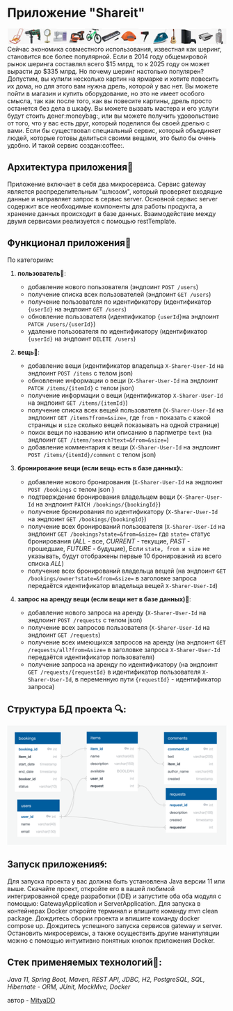 # Приложение "Shareit"
<picture>
    <img src="server/src/main/resources/logo.png">
</picture>
Сейчас экономика совместного использования, известная как шеринг, становится все более популярной. 
Если в 2014 году общемировой рынок шеринга составлял всего $15 млрд, то к 2025 году он может вырасти до $335 млрд. 
Но почему шеринг настолько популярен? Допустим, вы купили несколько картин на ярмарке и хотите повесить их дома, 
но для этого вам нужна дрель, которой у вас нет. Вы можете пойти в магазин и купить оборудование, 
но это не имеет особого смысла, так как после того, как вы повесите картины, дрель просто останется без дела в шкафу. 
Вы можете вызвать мастера и его услуги будут стоить денег:moneybag:, или вы можете получить удовольствие от того, 
что у вас есть друг, который поделился бы своей дрелью с вами. Если бы существовал специальный сервис, 
который объединяет людей, которые готовы делиться своими вещами, это было бы очень удобно. И такой сервис создан:coffee:.

## Архитектура приложения:wrench:

Приложение включает в себя два микросервиса. Сервис gateway является распределительным "шлюзом", который проверяет 
входящие данные и направляет запрос в сервис server. Основной сервис server содержит все необходимые компоненты 
для работы продукта, а хранение данных происходит в базе данных. 
Взаимодействие между двумя сервисами реализуется с помощью restTemplate.

## Функционал приложения:wrench:

По категориям:

1) **пользователь**:bust_in_silhouette::

    - добавление нового пользователя (эндпоинт `POST /users`)
    - получение списка всех пользователей (эндпоинт `GET /users`)
    - получение пользователя по идентификатору (идентификатор `{userId}` на эндпоинт `GET /users`)
    - обновление пользователя (идентификатор `{userId}`на эндпоинт `PATCH /users/{userId}`)
    - удаление пользователя по идентификатору (идентификатор `{userId}` на эндпоинт `DELETE /users`)

2) **вещь**:gift::

    - добавление вещи (идентификатор владельца `X-Sharer-User-Id` на эндпоинт `POST /items` с телом json)
    - обновление информации о вещи (`X-Sharer-User-Id` на эндпоинт `PATCH /items/{itemId}` с телом json)
    - получение информации о вещи (идентификатор `X-Sharer-User-Id` на эндпоинт `GET /items/{itemId}`)
    - получение списка всех вещей пользователя (`X-Sharer-User-Id` на эндпоинт `GET /items?from=&size=`,
      где `from` - показать с какой страницы и `size` сколько вещей показывать на одной странице)
    - поиск вещи по названию или описанию в парпметре `text` (на эндпоинт `GET /items/search?text=&from=&size=`)
    - добавление комментария к вещи (`X-Sharer-User-Id` на эндпоинт `POST /items/{itemId}/comment` с телом json)

3) **бронирование вещи (если вещь есть в базе данных)**:telephone_receiver::

    - добавление нового бронирования (`X-Sharer-User-Id` на эндпоинт `POST /bookings` с телом json )
    - подтверждение бронирования владельцем вещи (`X-Sharer-User-Id` на эндпоинт `PATCH /bookings/{bookingId}`)
    - получение бронирования по идентификатору (`X-Sharer-User-Id` на эндпоинт `GET /bookings/{bookingId}`)
    - получение всех бронирований пользователя (`X-Sharer-User-Id` на эндпоинт `GET /bookings?state=&from=&size=` 
      где `state=` статус бронирования (_ALL_ - все, _CURRENT_ - текущие, _PAST_ - прошедшие, _FUTURE_ - будущие),
      Если `state, from и size` не указывать, будут отображены первые 10 бронирований из всего списка _ALL_)
    - получение всех бронирований владельца вещей (на эндпоинт `GET /bookings/owner?state=&from=&size=` 
      в заголовке запроса передаётся идентификатор владельца вещей `X-Sharer-User-Id`) 

4) **запрос на аренду вещи (если вещи нет в базе данных)**:bookmark::

    - добавление нового запроса на аренду (`X-Sharer-User-Id` на эндпоинт `POST /requests` с телом json)
    - получение всех запросов пользователя (`X-Sharer-User-Id` на эндпоинт `GET /requests`)
    - получение всех имеющихся запросов на аренду (на эндпоинт `GET /requests/all?from=&size=`
      в заголовке запроса `X-Sharer-User-Id` передаётся идентификатор пользователя)
    - получение запроса на аренду по идентификатору (на эндпоинт `GET /requests/{requestId}` в
      идентификатор пользователя `X-Sharer-User-Id`, в переменную пути `{requestId}` - идентификатор запроса)

## Структура БД проекта :mag::
<picture>
    <img src="server/src/main/resources/diagram.png">
</picture>

## Запуск приложения:cyclone::
Для запуска проекта у вас должна быть установлена Java версии 11 или выше.
Скачайте проект, откройте его в вашей любимой интегрированной среде разработки (IDE)
и запустите оба оба модуля с помощью: GatewayApplication и ServerApplication.
Для запуска в контейнерах Docker откройте терминал и впишите команду mvn clean package. 
Дождитесь сборки проекта и впишите команду docker compose up.
Дождитесь успешного запуска сервисов gateway и server.
Остановить микросервисы, а также осуществить другие манипуляции
можно с помощью интуитивно понятных кнопок приложения Docker.

## Стек применяемых технологий:pushpin::
*Java 11, Spring Boot, Maven, REST API, JDBC, H2, PostgreSQL, SQL, Hibernate - ORM, JUnit, MockMvc, Docker*

автор - [MityaDD](https://github.com/MityaDD)